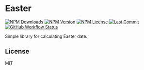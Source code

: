 # Easter

[![NPM Downloads](https://img.shields.io/npm/dm/easter-date?style=for-the-badge)](https://www.npmjs.com/package/easter-date)
[![NPM Version](https://img.shields.io/npm/v/easter-date?style=for-the-badge)](https://www.npmjs.com/package/easter-date)
[![NPM License](https://img.shields.io/npm/l/easter-date?style=for-the-badge)](https://github.com/OzzyCzech/easter-date/blob/main/LICENSE)
[![Last Commit](https://img.shields.io/github/last-commit/OzzyCzech/easter-date?style=for-the-badge)](https://github.com/OzzyCzech/easter-date/commits/main)
[![GitHub Workflow Status](https://img.shields.io/github/actions/workflow/status/OzzyCzech/easter-date/main.yml?style=for-the-badge)](https://github.com/OzzyCzech/easter-date/actions)

Simple library for calculating Easter date.

## License

MIT